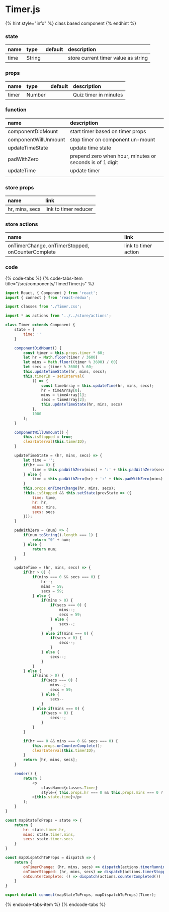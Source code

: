 # Timer.js

{% hint style="info" %}
class based component
{% endhint %}



### state

| name | type | default | description |
| :--- | :--- | :--- | :--- |
| time | String |  | store current timer value as string |



### props

| name | type | default | description |
| :--- | :--- | :--- | :--- |
| timer | Number |  | Quiz timer in minutes |



### function

| name | description |
| :--- | :--- |
| componentDidMount | start timer based on timer props |
| componentWillUnmount | stop timer on component un-mount |
| updateTimeState | update time state |
| padWithZero | prepend zero when hour, minutes or seconds is of 1 digit |
| updateTime | update timer |
|  |  |



### store props

| name | link |
| :--- | :--- |
| hr, mins, secs | link to timer reducer |



### store actions

| name | link |
| :--- | :--- |
| onTimerChange, onTimerStopped, onCounterComplete | link to timer action |



### code

{% code-tabs %}
{% code-tabs-item title="/src/components/Timer/Timer.js" %}
```javascript
import React, { Component } from 'react';
import { connect } from 'react-redux';

import classes from './Timer.css';

import * as actions from '../../store/actions';

class Timer extends Component {
    state = {
        time: ''
    }

    componentDidMount() {
        const timer = this.props.timer * 60;
        let hr = Math.floor(timer / 3600) 
        let mins = Math.floor((timer % 3600) / 60)
        let secs = (timer % 3600) % 60;
        this.updateTimeState(hr, mins, secs);
        this.timerID = setInterval(
            () => {
                const timeArray = this.updateTime(hr, mins, secs);
                hr = timeArray[0];
                mins = timeArray[1];
                secs = timeArray[2];
                this.updateTimeState(hr, mins, secs)
            },
            1000
        );
    }

    componentWillUnmount() {
        this.isStopped = true;
        clearInterval(this.timerID);
    }

    updateTimeState = (hr, mins, secs) => {
        let time = '';
        if(hr === 0) {
            time = this.padWithZero(mins) + ':' + this.padWithZero(secs)
        } else {
            time = this.padWithZero(hr) + ':' + this.padWithZero(mins) + ':' + this.padWithZero(secs);
        }
        this.props.onTimerChange(hr, mins, secs);
        !this.isStopped && this.setState(prevState => ({
            time: time,
            hr: hr,
            mins: mins,
            secs: secs
        }));
    }

    padWithZero = (num) => {
        if(num.toString().length === 1) {
            return "0" + num;
        } else {
            return num;
        }
    }

    updateTime = (hr, mins, secs) => {
        if(hr > 0) {
            if(mins === 0 && secs === 0) {
                hr--;
                mins = 59;
                secs = 59;
            } else {
                if(mins > 0) {
                    if(secs === 0) {
                        mins--;
                        secs = 59;
                    } else {
                        secs--;
                    }
                } else if(mins === 0) {
                    if(secs > 0) {
                        secs--;
                    }
                } else {
                    secs--;
                }
            }
        } else {
            if(mins > 0) {
                if(secs === 0) {
                    mins--;
                    secs = 59;
                } else {
                    secs--
                }
            } else if(mins === 0) {
                if(secs > 0) {
                    secs--;
                }
            }
        }

        if(hr === 0 && mins === 0 && secs === 0) {
            this.props.onCounterComplete();
            clearInterval(this.timerID);
        }
        return [hr, mins, secs];
    }

    render() {
        return (
            <p 
                className={classes.Timer}
                style={ this.props.hr === 0 && this.props.mins === 0 ? {color: '#ffd241'} : null}
            >{this.state.time}</p>
        );
    }
}

const mapStateToProps = state => {
    return {
        hr: state.timer.hr,
        mins: state.timer.mins,
        secs: state.timer.secs
    }
}

const mapDispatchToProps = dispatch => {
    return {
        onTimerChange: (hr, mins, secs) => dispatch(actions.timerRunning(hr, mins, secs)),
        onTimerStopped: (hr, mins, secs) => dispatch(actions.timerStopped(hr, mins, secs)),
        onCounterComplete: () => dispatch(actions.counterCompleted())
    }
}

export default connect(mapStateToProps, mapDispatchToProps)(Timer);
```
{% endcode-tabs-item %}
{% endcode-tabs %}


